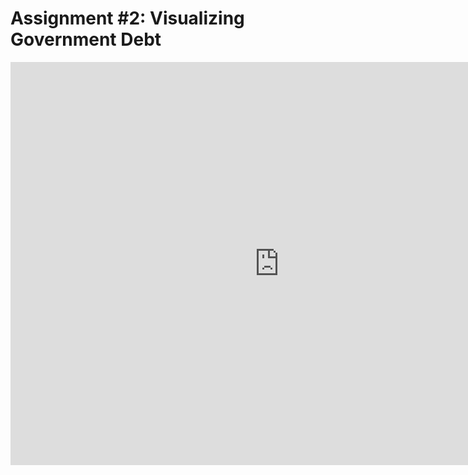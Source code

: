 # Assignment #2: Visualizing Government Debt

<iframe src="https://data.oecd.org/chart/6Ol3" width="860" height="645" style="border: 0" mozallowfullscreen="true" webkitallowfullscreen="true" allowfullscreen="true"><a href="https://data.oecd.org/chart/6Ol3" target="_blank">OECD Chart: General government debt, Total, % of GDP, Annual, 2018</a></iframe>
